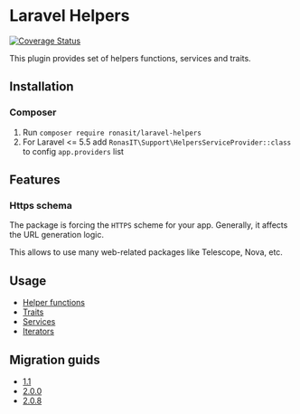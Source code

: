 # Laravel Helpers 

[![Coverage Status](https://coveralls.io/repos/github/RonasIT/laravel-helpers/badge.svg?branch=master)](https://coveralls.io/github/RonasIT/laravel-helpers?branch=master)

This plugin provides set of helpers functions, services and traits. 

## Installation

### Composer
 1. Run `composer require ronasit/laravel-helpers`
 1. For Laravel <= 5.5 add `RonasIT\Support\HelpersServiceProvider::class` to config `app.providers` list

## Features  

### Https schema 

The package is forcing the `HTTPS` scheme for your app. Generally, it affects the URL generation logic.  
  
This allows to use many web-related packages like Telescope, Nova, etc.  

## Usage
 - [Helper functions][1]
 - [Traits][2]
 - [Services][3]
 - [Iterators][4]

## Migration guids
 - [1.1][5]
 - [2.0.0][6]
 - [2.0.8][7]

[1]:./documentation/helpers.md
[2]:./documentation/traits.md
[3]:./documentation/services.md
[4]:./documentation/iterators.md
[5]:./documentation/migration.md#1.1
[6]:./documentation/migration.md#2.0.0
[7]:./documentation/migration.md#2.0.8
